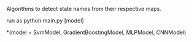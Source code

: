 Algorithms to detect state names from their respective maps.

run as python main.py [model]

*(model = SvmModel, GradientBoostingModel, MLPModel, CNNModel)
